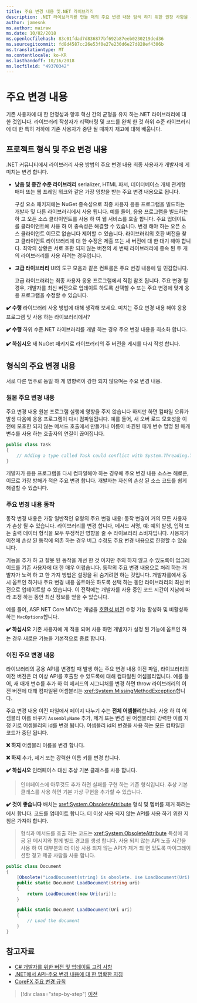 ```yaml
---
title: 주요 변경 내용 및.NET 라이브러리
description: .NET 라이브러리를 만들 때의 주요 변경 내용 탐색 하기 위한 권장 사항을 사용 하는 것이 좋습니다.
author: jamesnk
ms.author: mairaw
ms.date: 10/02/2018
ms.openlocfilehash: 83c01fdad7d836877bf692b87eeb0230219ded36
ms.sourcegitcommit: fd8d4587cc26e53f0e27e230d6e27d828ef4306b
ms.translationtype: MT
ms.contentlocale: ko-KR
ms.lasthandoff: 10/16/2018
ms.locfileid: "49370342"
---
```

# <a name="breaking-changes"></a>주요 변경 내용

기존 사용자에 대 한 안정성과 향후 혁신 간의 균형을 유지 하는.NET 라이브러리에 대 한 것입니다. 라이브러리 작성자가 리팩터링 및 코드를 완벽 한 것 하위 수준 라이브러리에 대 한 특히 저하에 기존 사용자가 중단 될 때까지 재고에 대해 배웁니다.

## <a name="project-types-and-breaking-changes"></a>프로젝트 형식 및 주요 변경 내용

.NET 커뮤니티에서 라이브러리 사용 방법의 주요 변경 내용 최종 사용자가 개발자에 게 미치는 변경 합니다.

* **낮음 및 중간 수준 라이브러리** serializer, HTML 파서, 데이터베이스 개체 관계형 매퍼 또는 웹 프레임 워크와 같은 가장 영향을 받는 주요 변경 내용으로 됩니다.

  구성 요소 패키지에는 NuGet 종속성으로 최종 사용자 응용 프로그램을 빌드하는 개발자 및 다른 라이브러리에서 사용 됩니다. 예를 들어, 응용 프로그램을 빌드하는 하 고 오픈 소스 클라이언트를 사용 하 여 웹 서비스를 호출 합니다. 주요 업데이트를 클라이언트에 사용 하 여 종속성은 해결할 수 있습니다. 변경 해야 하는 오픈 소스 클라이언트 이므로 없습니다 제어할 수 있습니다. 라이브러리의 호환 버전을 찾고 클라이언트 라이브러리에 대 한 수정은 제출 또는 새 버전에 대 한 대기 해야 합니다. 최악의 상황은 서로 호환 되지 않는 버전의 세 번째 라이브러리에 종속 된 두 개의 라이브러리를 사용 하려는 경우입니다.

* **고급 라이브러리** UI의 도구 모음과 같은 컨트롤은 주요 변경 내용에 덜 민감합니다.

  고급 라이브러리는 최종 사용자 응용 프로그램에서 직접 참조 됩니다. 주요 변경 될 경우, 개발자를 최신 버전으로 업데이트 하도록 선택할 수 또는 주요 변경에 맞게 응용 프로그램을 수정할 수 있습니다.

**✔️ 수행** 라이브러리 사용 방법에 대해 생각해 보세요. 미치는 주요 변경 내용 해야 응용 프로그램 및 사용 하는 라이브러리에서?

**✔️ 수행** 하위 수준.NET 라이브러리를 개발 하는 경우 주요 변경 내용을 최소화 합니다.

**✔️ 하십시오** 새 NuGet 패키지로 라이브러리의 주 버전을 게시를 다시 작성 합니다.

## <a name="types-of-breaking-changes"></a>형식의 주요 변경 내용

서로 다른 범주로 동일 하 게 영향력이 강한 되지 않으며는 주요 변경 내용.

### <a name="source-breaking-change"></a>원본 주요 변경 내용

주요 변경 내용 원본 프로그램 실행에 영향을 주지 않습니다 하지만 하면 컴파일 오류가 발생 다음에 응용 프로그램이 다시 컴파일됩니다. 예를 들어, 새 오버 로드 모호성을 이전에 모호한 되지 않는 메서드 호출에서 만들거나 이름이 바뀐된 매개 변수 명명 된 매개 변수를 사용 하는 호출자의 연결이 끊어집니다.

```csharp
public class Task
{
    // Adding a type called Task could conflict with System.Threading.Tasks.Task at compilation
}
```

개발자가 응용 프로그램을 다시 컴파일해야 하는 경우에 주요 변경 내용 소스는 해로운, 이므로 가장 방해가 적은 주요 변경 합니다. 개발자는 자신의 손상 된 소스 코드를 쉽게 해결할 수 있습니다.

### <a name="behavior-breaking-change"></a>주요 변경 내용 동작

동작 변경 내용은 가장 일반적인 유형의 주요 변경 내용: 동작 변경이 거의 모든 사용자가 손상 될 수 있습니다. 라이브러리를 변경 합니다, 메서드 서명, 예: 예외 발생, 입력 또는 출력 데이터 형식을 모두 부정적인 영향을 줄 수 라이브러리 소비자입니다. 사용자가 이전에 손상 된 동작에 의존 하는 경우 버그 수정도 주요 변경 내용으로 한정할 수 있습니다.

기능을 추가 하 고 잘못 된 동작을 개선 한 것 이지만 주의 하지 않고 수 있도록이 업그레이드를 기존 사용자에 대 한 매우 어렵습니다. 동작의 주요 변경 내용으로 처리 하는 개발자가 노력 하 고 한 가지 방법은 설정을 뒤 숨기려면 하는 것입니다. 개발자를에서 동시 옵트인 하거나 주요 변경 내용 옵트아웃 하도록 선택 하는 동안 라이브러리의 최신 버전으로 업데이트할 수 있습니다. 이 전략에는 개발자를 사용 중인 코드 시간이 지남에 따라 조정 하는 동안 최신 정보를 얻을 수 있습니다.

예를 들어, ASP.NET Core MVC는 개념을 [호환성 버전](/aspnet/core/mvc/compatibility-version) 수정 기능 활성화 및 비활성화 하는 `MvcOptions`합니다.

**✔️ 하십시오** 기존 사용자에 게 적용 되며 사용 하면 개발자가 설정 된 기능에 옵트인 하는 경우 새로운 기능을 기본적으로 종료 합니다.

### <a name="binary-breaking-change"></a>이진 주요 변경 내용

라이브러리의 공용 API를 변경할 때 발생 하는 주요 변경 내용 이진 파일, 라이브러리의 이전 버전은 더 이상 API를 호출할 수 있도록에 대해 컴파일된 어셈블리입니다. 예를 들어, 새 매개 변수를 추가 하 여 메서드의 시그니처를 변경 하면 throw 라이브러리의 이전 버전에 대해 컴파일된 어셈블리는 <xref:System.MissingMethodException>합니다.

주요 변경 내용 이진 파일에서 페이지 나누기 수는 **전체 어셈블리**합니다. 사용 하 여 어셈블리 이름 바꾸기 `AssemblyName` 추가, 제거 또는 변경 된 어셈블리의 강력한 이름 지정 키로 어셈블리의 id를 변경 됩니다. 어셈블리 id의 변경을 사용 하는 모든 컴파일된 코드가 중단 됩니다.

**❌ 하지** 어셈블리 이름을 변경 합니다.

**❌ 하지** 추가, 제거 또는 강력한 이름 키를 변경 합니다.

**✔️ 하십시오** 인터페이스 대신 추상 기본 클래스를 사용 합니다.

> 인터페이스에 아무것도 추가 하면 실패를 구현 하는 기존 형식입니다. 추상 기본 클래스를 사용 하면 기본 가상 구현을 추가할 수 있습니다.

**✔️ 것이 좋습니다** 배치는 <xref:System.ObsoleteAttribute> 형식 및 멤버를 제거 하려는에서 합니다. 코드를 업데이트 합니다. 더 이상 사용 되지 않는 API를 사용 하기 위한 지침은 가져야 합니다.

> 형식과 메서드를 호출 하는 코드는 <xref:System.ObsoleteAttribute> 특성에 제공 된 메시지와 함께 빌드 경고를 생성 합니다. 사용 되지 않는 API 노출 시간을 사용 하 여 대부분의 더 이상 사용 되지 않는 API가 제거 되 면 있도록 마이그레이션할 경고 제공 사람들 사용 합니다.

```csharp
public class Document
{
    [Obsolete("LoadDocument(string) is obsolete. Use LoadDocument(Uri) instead.")]
    public static Document LoadDocument(string uri)
    {
        return LoadDocument(new Uri(uri));
    }

    public static Document LoadDocument(Uri uri)
    {
        // Load the document
    }
}
```

## <a name="see-also"></a>참고자료

* [C# 개발자를 위한 버전 및 업데이트 고려 사항](../../csharp/whats-new/version-update-considerations.md)
* [.NET에서 API-주요 변경 내용에 대 한 명확한 지침](https://stackoverflow.com/questions/1456785/a-definitive-guide-to-api-breaking-changes-in-net)
* [CoreFX 주요 변경 규칙](https://github.com/dotnet/corefx/blob/master/Documentation/coding-guidelines/breaking-change-rules.md)

>[!div class="step-by-step"]
[이전](./versioning.md)
